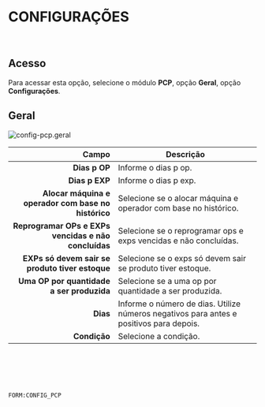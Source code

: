# CONFIGURAÇÕES
<br>

## Acesso
Para acessar esta opção, selecione o módulo **PCP**, opção **Geral**, opção **Configurações**.
<br>

## Geral
![config-pcp.geral](https://raw.githubusercontent.com/netforcews/docs-erp/master/pcp/imagens/config-pcp.geral.png)

Campo | Descrição
--:|---
**Dias p OP** | Informe o dias p op.
**Dias p EXP** | Informe o dias p exp.
**Alocar máquina e operador com base no histórico** | Selecione se o alocar máquina e operador com base no histórico.
**Reprogramar OPs e EXPs vencidas e não concluídas** | Selecione se o reprogramar ops e exps vencidas e não concluídas.
**EXPs só devem sair se produto tiver estoque** | Selecione se o exps só devem sair se produto tiver estoque.
**Uma OP por quantidade a ser produzida** | Selecione se a uma op por quantidade a ser produzida.
**Dias** | Informe o número de dias. Utilize números negativos para antes e positivos para depois.
**Condição** | Selecione a condição.
<br>
<br>
<br>
<br>

```FORM:CONFIG_PCP```
